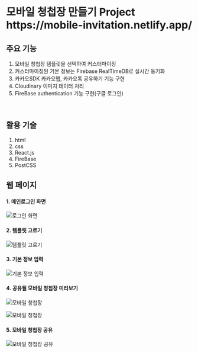   <h1> 모바일 청첩장 만들기 Project </br> https://mobile-invitation.netlify.app/</h1>
  
## 주요 기능 
  1. 모바일 청첩장 템플릿을 선택하여 커스터마이징
  2. 커스터마이징된 기본 정보는 Firebase RealTimeDB로 실시간 동기화
  3. 카카오SDK 카카오맵, 카카오톡 공유하기 기능 구현
  4. Cloudinary 이미지 데이터 처리
  5. FireBase authentication 기능 구현(구글 로그인)

</br>
  
## 활용 기술
  1. html
  2. css
  3. React.js
  4. FireBase
  5. PostCSS

## 웹 페이지

#### 1. 메인로그인 화면

![로그인 화면](../main/public/image/main.png)

#### 2. 템플릿 고르기

![템플릿 고르기](../main/public/image/select.png)

#### 3. 기본 정보 입력

![기본 정보 입력](../main/public/image/input.png)

#### 4. 공유될 모바일 청첩장 미리보기

![모바일 청첩장](../main/public/image/sharemain.gif)

![모바일 청첩장](../main/public/image/photo.gif)

#### 5. 모바일 청첩장 공유

![모바일 청첩장 공유](../main/public/image/sharekakao.gif)

